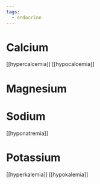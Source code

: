 ```yaml
---
tags:
  - endocrine
---
```

# Calcium
[[hypercalcemia]]
[[hypocalcemia]]
# Magnesium
# Sodium
[[hyponatremia]]
# Potassium
[[hyperkalemia]]
[[hypokalemia]]
